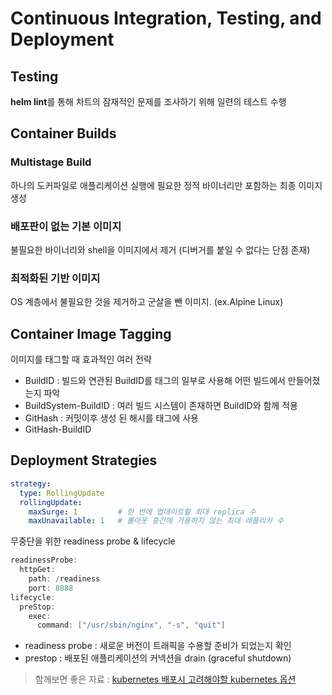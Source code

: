 # Continuous Integration, Testing, and Deployment

## Testing

**helm lint**를 통해 차트의 잠재적인 문제를 조사하기 위해 일련의 테스트 수행

## Container Builds

### Multistage Build

하나의 도커파일로 애플리케이션 실행에 필요한 정적 바이너리만 포함하는 최종 이미지 생성

### 배포판이 없는 기본 이미지

불필요한 바이너리와 shell을 이미지에서 제거 (디버거를 붙일 수 없다는 단점 존재)

### 최적화된 기반 이미지

OS 계층에서 불필요한 것을 제거하고 군살을 뺀 이미지. (ex.Alpine Linux)

## Container Image Tagging

이미지를 태그할 때 효과적인 여러 전략

- BuildID : 빌드와 연관된 BuildID를 태그의 일부로 사용해 어떤 빌드에서 만들어졌는지 파악
- BuildSystem-BuildID : 여러 빌드 시스템이 존재하면 BuildID와 함께 적용
- GitHash : 커밋이후 생성 된 해시를 태그에 사용
- GitHash-BuildID

## Deployment Strategies

```YAML
strategy:
  type: RollingUpdate
  rollingUpdate:
    maxSurge: 1         # 한 번에 업데이트할 최대 replica 수
    maxUnavailable: 1   # 롤아웃 중간에 가용하지 않는 최대 레플리카 수
```

무중단을 위한 readiness probe & lifecycle

```go
readinessProbe:
  httpGet:
    path: /readiness
    port: 8888
lifecycle:
  preStop:
    exec:
      command: ["/usr/sbin/nginx", "-s", "quit"]
```

- readiness probe : 새로운 버전이 트래픽을 수용할 준비가 되었는지 확인
- prestop : 배포된 애플리케이션의 커넥션을 drain (graceful shutdown)

> 함께보면 좋은 자료 : [kubernetes 배포시 고려해야할 kubernetes 옵션](https://tech.kakao.com/2018/12/24/kubernetes-deploy/)
